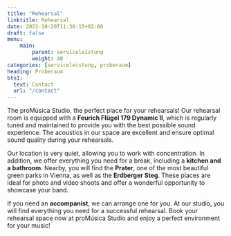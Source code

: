 ```yaml
---
title: "Rehearsal"
linktitle: Rehearsal
date: 2022-10-20T11:30:15+02:00
draft: false
menu:
    main:
        parent: serviceleistung
        weight: 40
categories: [serviceleistung, proberaum]
heading: Proberaum
btn1:
  text: Contact
  url: "/contact"
---
```


The proMúsica Studio, the perfect place for your rehearsals! Our rehearsal room is equipped with a **Feurich Flügel 179 Dynamic II**, which is regularly tuned and maintained to provide you with the best possible sound experience. The acoustics in our space are excellent and ensure optimal sound quality during your rehearsals.

Our location is very quiet, allowing you to work with concentration. In addition, we offer everything you need for a break, including a **kitchen and a bathroom**. Nearby, you will find the **Prater**, one of the most beautiful green parks in Vienna, as well as the **Erdberger Steg**. These places are ideal for photo and video shoots and offer a wonderful opportunity to showcase your band.

If you need an **accompanist**, we can arrange one for you. At our studio, you will find everything you need for a successful rehearsal. Book your rehearsal space now at proMúsica Studio and enjoy a perfect environment for your music!